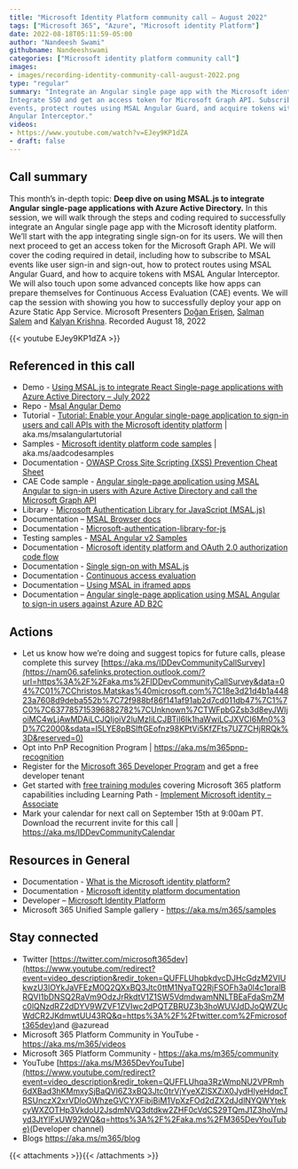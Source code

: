 ```yaml
---
title: "Microsoft Identity Platform community call – August 2022"
tags: ["Microsoft 365", "Azure", "Microsoft identity Platform"]
date: 2022-08-18T05:11:59-05:00
author: "Nandeesh Swami"
githubname: Nandeeshswami
categories: ["Microsoft identity platform community call"]
images:
- images/recording-identity-community-call-august-2022.png
type: "regular"
summary: "Integrate an Angular single page app with the Microsoft identity platform.
Integrate SSO and get an access token for Microsoft Graph API. Subscribe to MSAL
events, protect routes using MSAL Angular Guard, and acquire tokens with MSAL
Angular Interceptor."
videos:
- https://www.youtube.com/watch?v=EJey9KP1dZA
- draft: false
---
```



## Call summary

This month’s in-depth topic: **Deep dive on using MSAL.js to integrate Angular
single-page applications with Azure Active Directory.** In this session, we will
walk through the steps and coding required to successfully integrate an Angular
single page app with the Microsoft identity platform. We’ll start with the app
integrating single sign-on for its users. We will then next proceed to get an
access token for the Microsoft Graph API. We will cover the coding required in
detail, including how to subscribe to MSAL events like user sign-in and
sign-out, how to protect routes using MSAL Angular Guard, and how to acquire
tokens with MSAL Angular Interceptor. We will also touch upon some advanced
concepts like how apps can prepare themselves for Continuous Access Evaluation
(CAE) events. We will cap the session with showing you how to successfully
deploy your app on Azure Static App Service. Microsoft Presenters [Doğan
Erişen](https://ca.linkedin.com/in/doganerisen), [Salman
Salem](https://ca.linkedin.com/in/salman-salem) and [Kalyan
Krishna](https://twitter.com/kalyankrishna1). Recorded August 18, 2022

{{< youtube EJey9KP1dZA >}}

## Referenced in this call

* Demo - [Using MSAL.js to integrate React Single-page applications with Azure Active Directory – July 2022](https://youtu.be/7oPSL5wWeS0)
* Repo - [Msal Angular Demo](https://github.com/derisen/msal-angular-demo)
* Tutorial - [Tutorial: Enable your Angular single-page application to sign-in users and call APIs with the Microsoft identity platform](https://github.com/Azure-Samples/ms-identity-javascript-angular-tutorial/blob/main/README.md) \| aka.ms/msalangulartutorial
* Samples - [Microsoft identity platform code samples](https://docs.microsoft.com/azure/active-directory/develop/sample-v2-code) \| aka.ms/aadcodesamples
* Documentation - [OWASP Cross Site Scripting (XSS) Prevention Cheat Sheet](https://cheatsheetseries.owasp.org/cheatsheets/Cross_Site_Scripting_Prevention_Cheat_Sheet.html)
* CAE Code sample - [Angular single-page application using MSAL Angular to sign-in users with Azure Active Directory and call the Microsoft Graph API](https://github.com/Azure-Samples/ms-identity-javascript-angular-tutorial/tree/main/2-Authorization-I/1-call-graph)
* Library - [Microsoft Authentication Library for JavaScript (MSAL.js)](https://github.com/AzureAD/microsoft-authentication-library-for-js)
* Documentation – [MSAL Browser docs](https://github.com/AzureAD/microsoft-authentication-library-for-js/tree/dev/lib/msal-browser/docs)
* Documentation - [Microsoft-authentication-library-for-js](https://github.com/AzureAD/microsoft-authentication-library-for-js/tree/dev/lib/msal-angular/docs)
* Testing samples - [MSAL Angular v2 Samples](https://github.com/AzureAD/microsoft-authentication-library-for-js/tree/dev/samples/msal-angular-v2-samples)
* Documentation - [Microsoft identity platform and OAuth 2.0 authorization code flow](https://docs.microsoft.com/azure/active-directory/develop/v2-oauth2-auth-code-flow)
* Documentation - [Single sign-on with MSAL.js](https://docs.microsoft.com/azure/active-directory/develop/msal-js-sso)
* Documentation - [Continuous access evaluation](https://docs.microsoft.com/azure/active-directory/conditional-access/concept-continuous-access-evaluation)
* Documentation – [Using MSAL in iframed apps](https://github.com/AzureAD/microsoft-authentication-library-for-js/blob/dev/lib/msal-browser/docs/iframe-usage.md)
* Documentation – [Angular single-page application using MSAL Angular to sign-in users against Azure AD B2C](https://github.com/Azure-Samples/ms-identity-javascript-angular-tutorial/blob/main/1-Authentication/2-sign-in-b2c/README-incremental.md)

## Actions

* Let us know how we’re doing and suggest topics for future calls, please
    complete this survey
    [https://aka.ms/IDDevCommunityCallSurvey](https://nam06.safelinks.protection.outlook.com/?url=https%3A%2F%2Faka.ms%2FIDDevCommunityCallSurvey&data=04%7C01%7CChristos.Matskas%40microsoft.com%7C18e3d21d4b1a44823a7608d9deba552b%7C72f988bf86f141af91ab2d7cd011db47%7C1%7C0%7C637785715396882782%7CUnknown%7CTWFpbGZsb3d8eyJWIjoiMC4wLjAwMDAiLCJQIjoiV2luMzIiLCJBTiI6Ik1haWwiLCJXVCI6Mn0%3D%7C2000&sdata=I5LYE8pBSlftGEofnz98KPtVi5KfZFts7UZ7CHjRRQk%3D&reserved=0)
* Opt into PnP Recognition Program \| <https://aka.ms/m365pnp-recognition>
* Register for the [Microsoft 365 Developer
    Program](https://aka.ms/m365/devprogram) and get a free developer tenant
* Get started with [free training modules](https://aka.ms/m365/dev/learn)
    covering Microsoft 365 platform capabilities including Learning Path -
    [Implement Microsoft identity –
    Associate](https://docs.microsoft.com/en-us/learn/paths/m365-identity-associate/)
* Mark your calendar for next call on September 15th at 9:00am PT. Download the
    recurrent invite for this call \| <https://aka.ms/IDDevCommunityCalendar>

## Resources in General

* Documentation - [What is the Microsoft identity platform?](https://docs.microsoft.com/azure/active-directory/develop/v2-overview)
* Documentation - [Microsoft identity platform documentation](https://docs.microsoft.com/azure/active-directory/develop/)
* Developer – [Microsoft Identity Platform](https://developer.microsoft.com/identity)
* Microsoft 365 Unified Sample gallery - <https://aka.ms/m365/samples>

## Stay connected

* Twitter [https://twitter.com/microsoft365dev](https://www.youtube.com/redirect?event=video_description&redir_token=QUFFLUhqbkdvcDJHcGdzM2VIUkwzU3lOYkJaVFEzM0Q2QXxBQ3Jtc0ttM1NyaTQ2RjFSOFh3a0l4c1pralBRQVI1bDNSQ2RaVm9OdzJrRkdtV1Z1SW5VdmdwamNNLTBEaFdaSmZMc0lQNzdRZ2dDYV9WZVF1ZVIwc2dPQTZBRUZ3b3hoWUVJdDJoQWZUcWdCR2JKdmwtUU43RQ&q=https%3A%2F%2Ftwitter.com%2Fmicrosoft365dev)​ and @azuread
* Microsoft 365 Platform Community in YouTube - <https://aka.ms/m365/videos>
* Microsoft 365 Platform Community - <https://aka.ms/m365/community>
* YouTube [https://aka.ms/M365DevYouTube](https://www.youtube.com/redirect?event=video_description&redir_token=QUFFLUhqa3RzWmpNU2VPRmh6dXBad3hKMmxySjBaQVl6Z3xBQ3Jtc0trVjYyeXZlSXZiX0JydHlyeHdqcTRSUnczX2xrVDloOWhzeGVCYXFibjBiM1VpXzFOd2dZX2dJdlNYQWYtekcyWXZOTHp3VkdoU2JsdmNVQ3dtdkw2ZHF0cVdCS29TQmJ1Z3hoVmJyd3JtYlFxUW92WQ&q=https%3A%2F%2Faka.ms%2FM365DevYouTube)​ (Developer channel)
* Blogs <https://aka.ms/m365/blog>

{{< attachments >}}{{< /attachments >}}
